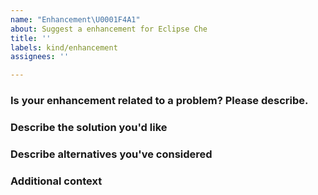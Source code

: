 ```yaml
---
name: "Enhancement\U0001F4A1"
about: Suggest a enhancement for Eclipse Che
title: ''
labels: kind/enhancement
assignees: ''

---
```


### Is your enhancement related to a problem? Please describe.
<!-- A clear and concise description of what the problem is. Ex. I'm always frustrated when [...] -->

### Describe the solution you'd like
<!-- A clear and concise description of what you want to happen. -->

### Describe alternatives you've considered
<!--A clear and concise description of any alternative solutions or features you've considered. -->

### Additional context
<!-- Add any other context or screenshots about the enhancement here. -->
